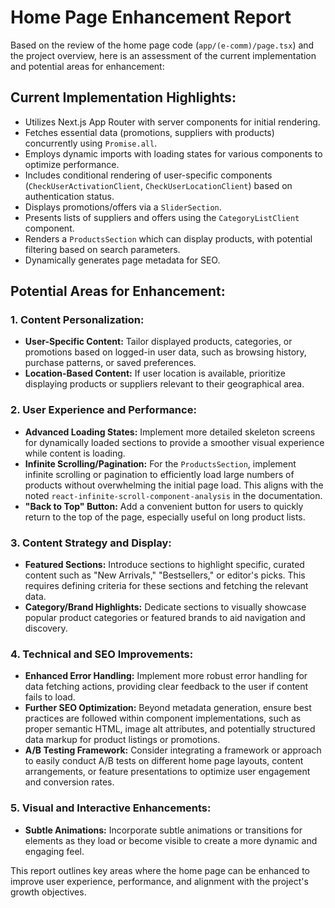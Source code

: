 # Home Page Enhancement Report

Based on the review of the home page code (`app/(e-comm)/page.tsx`) and the project overview, here is an assessment of the current implementation and potential areas for enhancement:

## Current Implementation Highlights:

*   Utilizes Next.js App Router with server components for initial rendering.
*   Fetches essential data (promotions, suppliers with products) concurrently using `Promise.all`.
*   Employs dynamic imports with loading states for various components to optimize performance.
*   Includes conditional rendering of user-specific components (`CheckUserActivationClient`, `CheckUserLocationClient`) based on authentication status.
*   Displays promotions/offers via a `SliderSection`.
*   Presents lists of suppliers and offers using the `CategoryListClient` component.
*   Renders a `ProductsSection` which can display products, with potential filtering based on search parameters.
*   Dynamically generates page metadata for SEO.

## Potential Areas for Enhancement:

### 1. Content Personalization:

*   **User-Specific Content:** Tailor displayed products, categories, or promotions based on logged-in user data, such as browsing history, purchase patterns, or saved preferences.
*   **Location-Based Content:** If user location is available, prioritize displaying products or suppliers relevant to their geographical area.

### 2. User Experience and Performance:

*   **Advanced Loading States:** Implement more detailed skeleton screens for dynamically loaded sections to provide a smoother visual experience while content is loading.
*   **Infinite Scrolling/Pagination:** For the `ProductsSection`, implement infinite scrolling or pagination to efficiently load large numbers of products without overwhelming the initial page load. This aligns with the noted `react-infinite-scroll-component-analysis` in the documentation.
*   **"Back to Top" Button:** Add a convenient button for users to quickly return to the top of the page, especially useful on long product lists.

### 3. Content Strategy and Display:

*   **Featured Sections:** Introduce sections to highlight specific, curated content such as "New Arrivals," "Bestsellers," or editor's picks. This requires defining criteria for these sections and fetching the relevant data.
*   **Category/Brand Highlights:** Dedicate sections to visually showcase popular product categories or featured brands to aid navigation and discovery.

### 4. Technical and SEO Improvements:

*   **Enhanced Error Handling:** Implement more robust error handling for data fetching actions, providing clear feedback to the user if content fails to load.
*   **Further SEO Optimization:** Beyond metadata generation, ensure best practices are followed within component implementations, such as proper semantic HTML, image alt attributes, and potentially structured data markup for product listings or promotions.
*   **A/B Testing Framework:** Consider integrating a framework or approach to easily conduct A/B tests on different home page layouts, content arrangements, or feature presentations to optimize user engagement and conversion rates.

### 5. Visual and Interactive Enhancements:

*   **Subtle Animations:** Incorporate subtle animations or transitions for elements as they load or become visible to create a more dynamic and engaging feel.

This report outlines key areas where the home page can be enhanced to improve user experience, performance, and alignment with the project's growth objectives.

